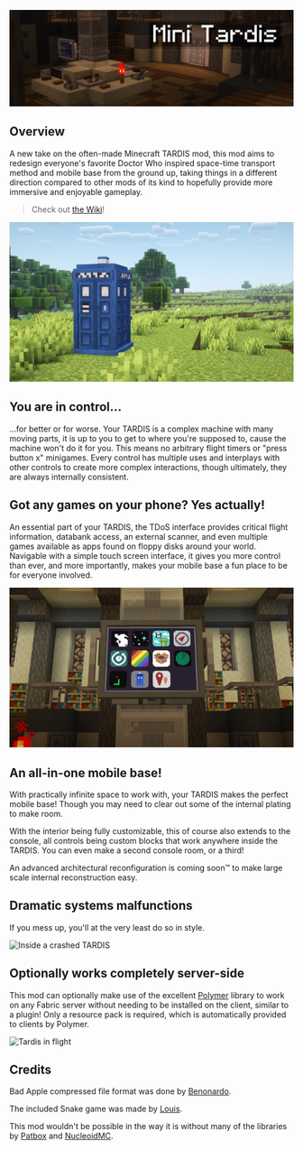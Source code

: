 ![Banner](img/banner_wide.png)

## Overview

A new take on the often-made Minecraft TARDIS mod, 
this mod aims to redesign everyone's favorite Doctor Who inspired space-time transport method and mobile base from the ground up, 
taking things in a different direction compared to other mods of its kind to hopefully provide more immersive and enjoyable gameplay.

> Check out [the Wiki](https://enjarai.dev/mini-tardis/)!

![Tardis in field](img/tardis_in_field.png)

## You are in control...

...for better or for worse. Your TARDIS is a complex machine with many moving parts,
it is up to you to get to where you're supposed to, cause the machine won't do it for you.
This means no arbitrary flight timers or "press button x" minigames.
Every control has multiple uses and interplays with other controls to create more complex interactions,
though ultimately, they are always internally consistent.

## Got any games on your phone? Yes actually!

An essential part of your TARDIS, the TDoS interface provides critical flight information, 
databank access, an external scanner, and even multiple games 
available as apps found on floppy disks around your world.
Navigable with a simple touch screen interface, it gives you more control than ever, and more importantly, 
makes your mobile base a fun place to be for everyone involved.

![Some of the apps available for TDoS](img/apps.png)

## An all-in-one mobile base!

With practically infinite space to work with, your TARDIS makes the perfect mobile base!
Though you may need to clear out some of the internal plating to make room.

With the interior being fully customizable, this of course also extends to the console, 
all controls being custom blocks that work anywhere inside the TARDIS.
You can even make a second console room, or a third!

An advanced architectural reconfiguration is coming soon™ to make large scale internal reconstruction easy.

## Dramatic systems malfunctions

If you mess up, you'll at the very least do so in style.

![Inside a crashed TARDIS](img/crashed.gif)

## Optionally works completely server-side

This mod can optionally make use of the excellent [Polymer](https://modrinth.com/mod/polymer) library to work on 
any Fabric server without needing to be installed on the client, similar to a plugin!
Only a resource pack is required, which is automatically provided to clients by Polymer.

![Tardis in flight](img/takeoff.gif)

## Credits

Bad Apple compressed file format was done by [Benonardo](https://github.com/Benonardo).

The included Snake game was made by [Louis](https://github.com/Dev0Louis).

This mod wouldn't be possible in the way it is without many of the libraries 
by [Patbox](https://github.com/Patbox) and [NucleoidMC](https://github.com/NucleoidMC).